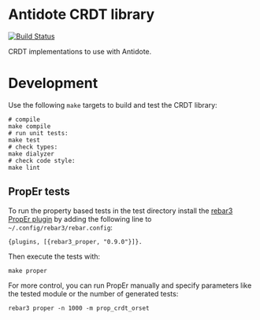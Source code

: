 # Antidote CRDT library 
[![Build Status](https://travis-ci.org/SyncFree/antidote_crdt.svg?branch=master)](https://travis-ci.org/SyncFree/antidote_crdt)

CRDT implementations to use with Antidote.

# Development

Use the following `make` targets to build and test the CRDT library:


	# compile
	make compile
	# run unit tests:
	make test
	# check types:
	make dialyzer
	# check code style:
	make lint


## PropEr tests

To run the property based tests in the test directory install the [rebar3 PropEr plugin](https://www.rebar3.org/docs/using-available-plugins#proper) by adding the following line to `~/.config/rebar3/rebar.config`:

	{plugins, [{rebar3_proper, "0.9.0"}]}.

Then execute the tests with:

	make proper

For more control, you can run PropEr manually and specify parameters like the tested module or the number of generated tests:

	rebar3 proper -n 1000 -m prop_crdt_orset
